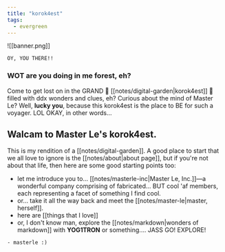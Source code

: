 ```yaml
---
title: "korok4est"
tags:
  - evergreen
---
```

![[banner.png]]
```poetry
OY, YOU THERE!!
```

### WOT are you doing in me forest, eh?
Come to get lost on in the GRAND 🌱 [[notes/digital-garden|korok4est]] 🌱 filled with ddx wonders and clues, eh? Curious about the mind of Master Le? Well, **lucky you**, because this korok4est is the place to BE for such a voyager. LOL OKAY, in other words...

## Walcam to Master Le's korok4est.
This is my rendition of a [[notes/digital-garden]]. A good place to start that we all love to ignore is the [[notes/about|about page]], but if you're not about that life, then here are some good starting points too:

- let me introduce you to... [[notes/masterle-inc|Master Le, Inc.]]—a wonderful company comprising of fabricated... BUT cool 'af members, each representing a facet of something I find cool.
- or... take it all the way back and meet the [[notes/master-le|master, herself]].
- here are [[things that I love]] 
- or, I don't know man, explore the [[notes/markdown|wonders of markdown]] with **YOG1TRON** or something.... JASS GO! EXPLORE!


```poetry
- masterle :)
```
